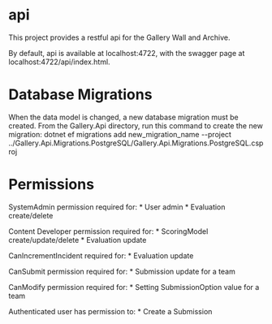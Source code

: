 # api

This project provides a restful api for the Gallery Wall and Archive.

By default, api is available at localhost:4722, with the swagger page at localhost:4722/api/index.html.

# Database Migrations

When the data model is changed, a new database migration must be created.  From the Gallery.Api directory, run this command to create the new migration:
    dotnet ef migrations add new_migration_name --project ../Gallery.Api.Migrations.PostgreSQL/Gallery.Api.Migrations.PostgreSQL.csproj


# Permissions

SystemAdmin permission required for:
    * User admin
    * Evaluation create/delete

Content Developer permission required for:
    * ScoringModel create/update/delete
    * Evaluation update

CanIncrementIncident required for:
    * Evaluation update

CanSubmit permission required for:
    * Submission update for a team

CanModify permission required for:
    * Setting SubmissionOption value for a team

Authenticated user has permission to:
    * Create a Submission

